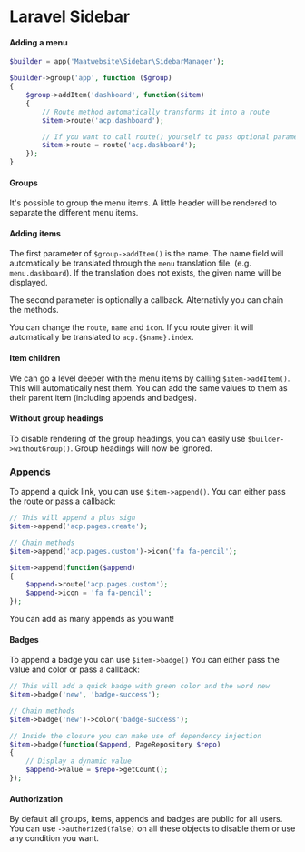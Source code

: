 # Laravel Sidebar

#### Adding a menu

```php
$builder = app('Maatwebsite\Sidebar\SidebarManager');

$builder->group('app', function ($group)
{
    $group->addItem('dashboard', function($item)
    {
        // Route method automatically transforms it into a route
        $item->route('acp.dashboard');

        // If you want to call route() yourself to pass optional parameters
        $item->route = route('acp.dashboard');
    });
}
```

#### Groups

It's possible to group the menu items. A little header will be rendered to separate the different menu items.

#### Adding items

The first parameter of `$group->addItem()` is the name. The name field will automatically be translated through the `menu` translation file. (e.g. `menu.dashboard`). If the translation does not exists, the given name will be displayed.

The second parameter is optionally a callback. Alternativly you can chain the methods.

You can change the `route`, `name` and `icon`. If you route given it will automatically be translated to `acp.{$name}.index`.

#### Item children

We can go a level deeper with the menu items by calling `$item->addItem()`. This will automatically nest them. You can add the same values to them as their parent item (including appends and badges).

#### Without group headings

To disable rendering of the group headings, you can easily use `$builder->withoutGroup()`. Group headings will now be ignored.

### Appends

To append a quick link, you can use `$item->append()`. You can either pass the route or pass a callback:

```php
// This will append a plus sign
$item->append('acp.pages.create');

// Chain methods
$item->append('acp.pages.custom')->icon('fa fa-pencil');

$item->append(function($append)
{
    $append->route('acp.pages.custom');
    $append->icon = 'fa fa-pencil';
});
```

You can add as many appends as you want!

#### Badges

To append a badge you can use `$item->badge()` You can either pass the value and color or pass a callback:

```php
// This will add a quick badge with green color and the word new
$item->badge('new', 'badge-success');

// Chain methods
$item->badge('new')->color('badge-success');

// Inside the closure you can make use of dependency injection
$item->badge(function($append, PageRepository $repo)
{
    // Display a dynamic value
    $append->value = $repo->getCount();
});
```

#### Authorization

By default all groups, items, appends and badges are public for all users. You can use `->authorized(false)` on all these objects to disable them or use any condition you want.
